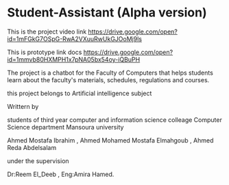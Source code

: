 # Student-Assistant (Alpha version)
This is the project video link
https://drive.google.com/open?id=1mFGkG7OSpG-RwA2VXuuRwUkGJOoMj9ls

This is prototype link docs 
https://drive.google.com/open?id=1mmvb80HXMPH1x7pNA05bx54oy-iQBuPH

The project is a chatbot for the Faculty of Computers that helps students learn about the faculty's materials, schedules, regulations and courses.


this project belongs to Artificial intelligence subject

Writtern by 
 
 students of third year computer and information science colleage Computer Science department Mansoura university 
 
 Ahmed Mostafa Ibrahim ,
 Ahmed Mohamed Mostafa Elmahgoub ,
 Ahmed Reda Abdelsalam 
 
 under the supervision 
 
 Dr:Reem El_Deeb ,
 Eng:Amira Hamed.
	
 
 
